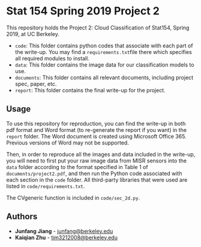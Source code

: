 # Stat 154 Spring 2019 Project 2

This repository holds the Project 2: Cloud Classification of Stat154, Spring 2019, at UC Berkeley.

* `code`: This folder contains python codes that associate with each part of the write-up. You may find a
          `requirements.txt`file there which specifies all required modules to install.
* `data`: This folder contains the image data for our classification models to use.
* `documents`: This folder contains all relevant documents, including project spec, paper, etc.
* `report`: This folder contains the final write-up for the project.

## Usage


To use this repository for reproduction, you can find the write-up in both pdf format and Word
format (to re-generate the report if you want) in the `report` folder. The Word document is
created using Microsoft Office 365. Previous versions of Word may not be supported.

Then, in order to reproduce all the images and data included in the write-up, you will need to
first put your raw image data from MISR sensors into the `data` folder according to the format specified
in Table 1 of `documents/project2.pdf`, and then run the Python code associated with each section
 in the `code` folder. All third-party libraries that were used are listed in `code/requirements.txt`.

The CVgeneric function is included in `code/sec_2d.py`.
## Authors

* **Junfang Jiang** - [junfang@berkeley.edu](mailto:junfang@berkeley.edu)
* **Kaiqian Zhu** - [tim3212008@berkeley.edu](mailto:tim3212008@berkeley.edu)
